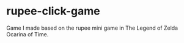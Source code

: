 # rupee-click-game
Game I made based on the rupee mini game in The Legend of Zelda Ocarina of Time.

